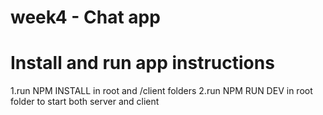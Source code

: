 # week4 - Chat app

# Install and run app instructions

1.run NPM INSTALL in root and /client folders
2.run NPM RUN DEV in root folder to start both server and client
